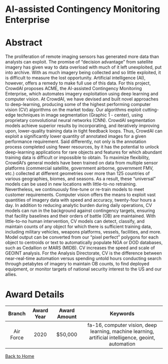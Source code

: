 
AI-assisted Contingency Monitoring Enterprise
=============================================

# Abstract


The proliferation of remote imaging sensors has generated more data than analysts can exploit. The promise of “decision advantage” from satellite imagery has given way to data overload with much of it left unexploited, put into archive. With as much imagery being collected and so little exploited, it is difficult to measure the lost opportunity. Artificial intelligence (AI), however, offers a remedy to make full use of this data. For this project, CrowdAI proposes ACME, the AI-assisted Contingency Monitoring Enterprise, which automates imagery exploitation using deep learning and computer vision. At CrowdAI, we have devised and built novel approaches to deep-learning, producing some of the highest performing computer vision (CV) algorithms on the market today. Our algorithms exploit cutting-edge techniques in image segmentation (Graphic 1 - center), using proprietary convolutional neural networks (CNN). CrowdAI segmentation models achieve superior results by incorporating, and iteratively improving upon, lower-quality training data in tight feedback loops. Thus, CrowdAI can exploit a significantly lower quantity of annotated images for a given performance requirement. Said differently, not only is the annotation process completed using fewer resources, by it has the potential to unlock deep-learning applications for rare objects and features for which abundant training data is difficult or impossible to obtain. To maximize flexibility, CrowdAI’s general models have been trained on data from multiple sensor platforms (commercial satellite, government airborne, government FMV, etc.) collected at different geometries over more than 125 countries of various geographies, biomes, and seasons. As a result, these “universal” models can be used in new locations with little-to-no retraining. Nevertheless, we continuously fine-tune or re-train models to meet customer requirements. Computer vision offers the means to exploit vast quantities of imagery data with speed and accuracy, twenty-four hours a day. In addition to reducing analytic burden during daily operations, CV models can run in the background against contingency targets, ensuring that facility baselines and their orders of battle (OB) are maintained. With little-to-no human intervention, CV models can detect, classify, and maintain counts of any object for which there is sufficient training data, including military vehicles, weapons platforms, vessels, facilities, and more. Model output can be converted from our “pixel perfect” polygons for each object to centroids or text to automatically populate NGA or DOD databases, such as Cedallion or MARS (MIDB). CV increases the speed and scale of GEOINT analysis. For the Analysis Directorate, CV is the difference between near-real-time automation versus spending untold hours conducting search through petabytes of imagery to maintain OB counts, to find deployed equipment, or monitor targets of national security interest to the US and our allies.  

# Award Details

|Branch|Award Year|Award Amount|Keywords|
| :---: | :---: | :---: | :---: |
|Air Force|2020|$50,000|fa-16, computer vision, deep learning, machine learning, artificial intelligence, geoint, automation|
  
  


[Back to Home](https://github.com/chrischow/dod_sbir_awards#1729)